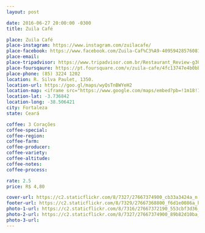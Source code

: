 ```yaml
---
layout: post

date: 2016-06-27 20:00:00 -0300
title: Zuila Café

place: Zuila Café
place-instagram: https://www.instagram.com/zuilacafe/
place-facebook: https://www.facebook.com/Zuila-Caf%C3%A9-409594285760813/
place-email: 
place-tripadvisor: https://www.tripadvisor.com.br/Restaurant_Review-g303293-d4481276-Reviews-Zuila_Cafe-Fortaleza_State_of_Ceara.html
place-foursqaure: https://pt.foursquare.com/v/zuila-cafe/4fc13747e4b0bb073260312f
place-phone: (85) 3224 1202
location: R. Silva Paulet, 1350.
location-url: https://goo.gl/maps/wyQsTnBWYeH2
location-map: <iframe src="https://www.google.com/maps/embed?pb=!1m18!1m12!1m3!1d3981.335754180647!2d-38.50855568577342!3d-3.736815644260444!2m3!1f0!2f0!3f0!3m2!1i1024!2i768!4f13.1!3m3!1m2!1s0x7c748f53251d22d%3A0x6141831fd85c693f!2sZuila+Caf%C3%A9!5e0!3m2!1spt-BR!2sbr!4v1467121494885" width="100%" height="450" frameborder="0" style="border:0" scrolling="no"></iframe>
location-lat: -3.736842
location-long: -38.506421
city: Fortaleza
state: Ceará

coffee: 3 Corações
coffee-special:
coffee-region:
coffee-farm:
coffee-producer:
coffee-variety:
coffee-altitude:
coffee-notes:
coffee-process:

rate: 2.5
price: R$ 4,80

cover-url: https://c2.staticflickr.com/8/7327/27667374900_cb33a3424a_n.jpg
footer-url: https://c2.staticflickr.com/8/7329/27667368800_f6d1e0086a_h.jpg
photo-1-url: https://c2.staticflickr.com/8/7316/27667372190_553cbf3d36_h.jpg
photo-2-url: https://c2.staticflickr.com/8/7327/27667374900_89b82d10ba_h.jpg
photo-3-url:
---
```

